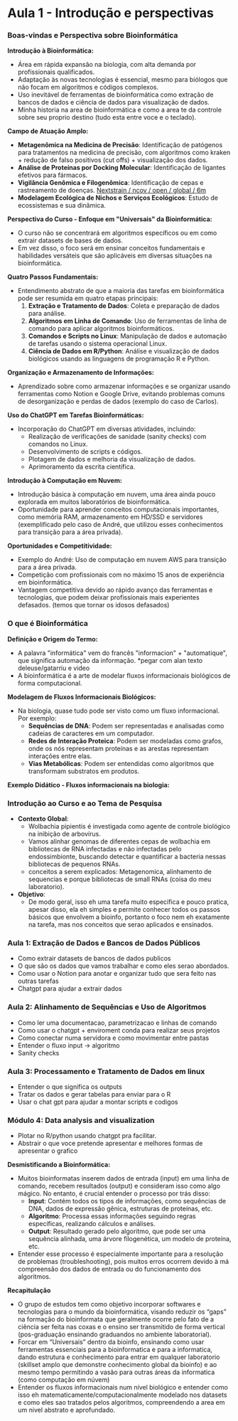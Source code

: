 # Aula 1 - Introdução e perspectivas

### **Boas-vindas e Perspectiva sobre Bioinformática**

**Introdução à Bioinformática:**

- Área em rápida expansão na biologia, com alta demanda por profissionais qualificados.
- Adaptação às novas tecnologias é essencial, mesmo para biólogos que não focam em algoritmos e códigos complexos.
- Uso inevitável de ferramentas de bioinformática como extração de bancos de dados e ciência de dados para visualização de dados.
- Minha historia na area de bioinformática e como a area te da controle sobre seu proprio destino (tudo esta entre voce e o teclado).

**Campo de Atuação Amplo:**

- **Metagenômica na Medicina de Precisão**: Identificação de patógenos para tratamentos na medicina de precisão, com algoritmos como kraken + redução de falso positivos (cut offs) + visualização dos dados.
- **Análise de Proteínas por Docking Molecular**: Identificação de ligantes efetivos para fármacos.
- **Vigilância Genômica e Filogenômica**: Identificação de cepas e rastreamento de doenças.
[Nextstrain / ncov / open / global / 6m](https://nextstrain.org/ncov/open/global/6m)
- **Modelagem Ecológica de Nichos e Serviços Ecológicos**: Estudo de ecossistemas e sua dinâmica.

**Perspectiva do Curso - Enfoque em "Universais" da Bioinformática:**

- O curso não se concentrará em algoritmos específicos ou em como extrair datasets de bases de dados.
- Em vez disso, o foco será em ensinar conceitos fundamentais e habilidades versáteis que são aplicáveis em diversas situações na bioinformática.

**Quatro Passos Fundamentais:**

- Entendimento abstrato de que a maioria das tarefas em bioinformática pode ser resumida em quatro etapas principais:
    1. **Extração e Tratamento de Dados**: Coleta e preparação de dados para análise.
    2. **Algoritmos em Linha de Comando**: Uso de ferramentas de linha de comando para aplicar algoritmos bioinformáticos.
    3. **Comandos e Scripts no Linux**: Manipulação de dados e automação de tarefas usando o sistema operacional Linux.
    4. **Ciência de Dados em R/Python**: Análise e visualização de dados biológicos usando as linguagens de programação R e Python.

**Organização e Armazenamento de Informações:**

- Aprendizado sobre como armazenar informações e se organizar usando ferramentas como Notion e Google Drive, evitando problemas comuns de desorganização e perdas de dados (exemplo do caso de Carlos).

**Uso do ChatGPT em Tarefas Bioinformáticas:**

- Incorporação do ChatGPT em diversas atividades, incluindo:
    - Realização de verificações de sanidade (sanity checks) com comandos no Linux.
    - Desenvolvimento de scripts e códigos.
    - Plotagem de dados e melhoria da visualização de dados.
    - Aprimoramento da escrita científica.

**Introdução à Computação em Nuvem:**

- Introdução básica à computação em nuvem, uma área ainda pouco explorada em muitos laboratórios de bioinformática.
- Oportunidade para aprender conceitos computacionais importantes, como memória RAM, armazenamento em HD/SSD e servidores (exemplificado pelo caso de André, que utilizou esses conhecimentos para transição para a área privada).

**Oportunidades e Competitividade:**

- Exemplo do André: Uso de computação em nuvem AWS para transição para a área privada.
- Competição com profissionais com no máximo 15 anos de experiência em bioinformática.
- Vantagem competitiva devido ao rápido avanço das ferramentas e tecnologias, que podem deixar profissionais mais experientes defasados. (temos que tornar os idosos defasados)

### **O que é Bioinformática**

**Definição e Origem do Termo:**

- A palavra "informática" vem do francês "informacion" + "automatique", que significa automação da informação. *pegar com alan texto deleuse/gatarriu e video
- A bioinformática é a arte de modelar fluxos informacionais biológicos de forma computacional.

**Modelagem de Fluxos Informacionais Biológicos:**

- Na biologia, quase tudo pode ser visto como um fluxo informacional. Por exemplo:
    - **Sequências de DNA**: Podem ser representadas e analisadas como cadeias de caracteres em um computador.
    - **Redes de Interação Proteica**: Podem ser modeladas como grafos, onde os nós representam proteínas e as arestas representam interações entre elas.
    - **Vias Metabólicas**: Podem ser entendidas como algoritmos que transformam substratos em produtos.

**Exemplo Didático - Fluxos informacionais na biologia:**

### **Introdução ao Curso e ao Tema de Pesquisa**

- **Contexto Global**:
    - Wolbachia pipientis é investigada como agente de controle biológico na inibição de arbovírus.
    - Vamos alinhar genomas de diferentes cepas de wolbachia em bibliotecas de RNA infectadas e não infectadas pelo endossimbionte, buscando detectar e quantificar a bacteria nessas bibliotecas de pequenos RNAs.
    - conceitos a serem explicados: Metagenomica, alinhamento de sequencias e porque bibliotecas de small RNAs (coisa do meu laboratorio).
- **Objetivo**:
    - De modo geral, isso eh uma tarefa muito especifica e pouco pratica, apesar disso, ela eh simples e permite conhecer todos os passos básicos que envolvem a bioinfo, portanto o foco nem eh exatamente na tarefa, mas nos conceitos que serao aplicados e ensinados.

### **Aula 1: Extração de Dados e Bancos de Dados Públicos**

- Como extrair datasets de bancos de dados publicos
- O que são os dados que vamos trabalhar e como eles serao abordados.
- Como usar o Notion para anotar e organizar tudo que sera feito nas outras tarefas
- Chatgpt para ajudar a extrair dados

### **Aula 2: Alinhamento de Sequências e Uso de Algoritmos**

- Como ler uma documentacao, parametrizacao e linhas de comando
- Como usar o chatgpt + enviroment conda para realizar seus projetos
- Como conectar numa servidora e como movimentar entre pastas
- Entender o fluxo input → algoritmo
- Sanity checks

### **Aula 3: Processamento e Tratamento de Dados em linux**

- Entender o que significa os outputs
- Tratar os dados e gerar tabelas para enviar para o R
- Usar o chat gpt para ajudar a montar scripts e codigos

### **Módulo 4: Data analysis and visualization**

- Plotar no R/python usando chatgpt pra facilitar.
- Abstrair o que voce pretende apresentar e melhores formas de apresentar o grafico

**Desmistificando a Bioinformática:**

- Muitos bioinformatas inserem dados de entrada (input) em uma linha de comando, recebem resultados (output) e consideram isso como algo mágico. No entanto, é crucial entender o processo por trás disso:
    - **Input**: Contém todos os tipos de informações, como sequências de DNA, dados de expressão gênica, estruturas de proteínas, etc.
    - **Algoritmo**: Processa essas informações seguindo regras específicas, realizando cálculos e análises.
    - **Output**: Resultado gerado pelo algoritmo, que pode ser uma sequência alinhada, uma árvore filogenética, um modelo de proteína, etc.
- Entender esse processo é especialmente importante para a resolução de problemas (troubleshooting), pois muitos erros ocorrem devido à má compreensão dos dados de entrada ou do funcionamento dos algoritmos.

**Recapitulação**

- O grupo de estudos tem como objetivo incorporar softwares e tecnologias para o mundo da bioinformática, visando reduzir os “gaps” na formação do bioinformata que geralmente ocorre pelo fato de a ciência ser feita nas coxas e o ensino ser transmitido de forma vertical (pos-graduação ensinando graduandos no ambiente laboratorial).
- Forcar em “Universais” dentro da bioinfo, ensinando como usar ferramentas essenciais para a bioinformatica e para a informatica, dando estrutura e conhecimento para entrar em qualquer laboratorio (skillset amplo que demonstre conhecimento global da bioinfo) e ao mesmo tempo permitindo a vasão para outras áreas da informatica (como computação em núvem)
- Entender os fluxos informacionais num nível biológico e entender como isso eh matematicamente/computacionalmente modelado nos datasets e como eles sao tratados pelos algoritmos, compreendendo a area em um nivel abstrato e aprofundado.